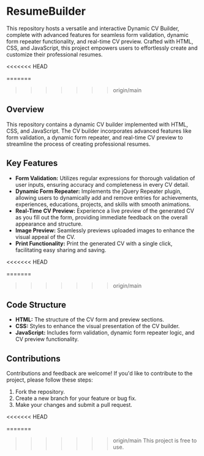 # ResumeBuilder
This repository hosts a versatile and interactive Dynamic CV Builder, complete with advanced features for seamless form validation, dynamic form repeater functionality, and real-time CV preview. Crafted with HTML, CSS, and JavaScript, this project empowers users to effortlessly create and customize their professional resumes.

<<<<<<< HEAD


=======
>>>>>>> origin/main
## Overview 

This repository contains a dynamic CV builder implemented with HTML, CSS, and JavaScript. The CV builder incorporates advanced features like form validation, a dynamic form repeater, and real-time CV preview to streamline the process of creating professional resumes.

## Key Features

- **Form Validation:** Utilizes regular expressions for thorough validation of user inputs, ensuring accuracy and completeness in every CV detail.
- **Dynamic Form Repeater:** Implements the jQuery Repeater plugin, allowing users to dynamically add and remove entries for achievements, experiences, educations, projects, and skills with smooth animations.
- **Real-Time CV Preview:** Experience a live preview of the generated CV as you fill out the form, providing immediate feedback on the overall appearance and structure.
- **Image Preview:** Seamlessly previews uploaded images to enhance the visual appeal of the CV.
- **Print Functionality:** Print the generated CV with a single click, facilitating easy sharing and saving.

<<<<<<< HEAD


=======
>>>>>>> origin/main
## Code Structure

- **HTML:** The structure of the CV form and preview sections.
- **CSS:** Styles to enhance the visual presentation of the CV builder.
- **JavaScript:** Includes form validation, dynamic form repeater logic, and CV preview functionality.

## Contributions

Contributions and feedback are welcome! If you'd like to contribute to the project, please follow these steps:

1. Fork the repository.
2. Create a new branch for your feature or bug fix.
3. Make your changes and submit a pull request.

<<<<<<< HEAD

=======
>>>>>>> origin/main
This project is free to use.
